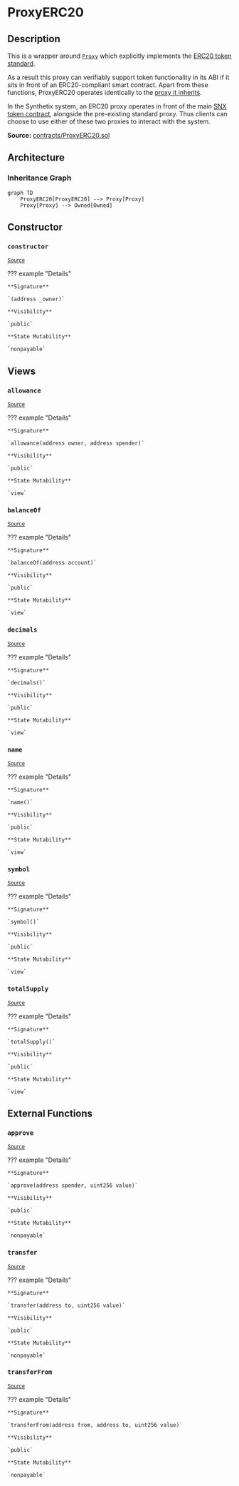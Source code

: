 # ProxyERC20

## Description

This is a wrapper around [`Proxy`](Proxy.md) which explicitly implements the [ERC20 token standard](https://docs.openzeppelin.com/contracts/2.x/api/token/erc20#ERC20Detailed).

As a result this proxy can verifiably support token functionality in its ABI if it sits in front of an ERC20-compliant smart contract. Apart from these functions, ProxyERC20 operates identically to the [proxy it inherits](Proxy.md).

In the Synthetix system, an ERC20 proxy operates in front of the main [SNX token contract](Synthetix.md), alongside the pre-existing standard proxy. Thus clients can choose to use either of these two proxies to interact with the system.

**Source:** [contracts/ProxyERC20.sol](https://github.com/Synthetixio/synthetix/tree/v2.21.15/contracts/ProxyERC20.sol)

## Architecture

### Inheritance Graph

```mermaid
graph TD
    ProxyERC20[ProxyERC20] --> Proxy[Proxy]
    Proxy[Proxy] --> Owned[Owned]

```

## Constructor

### `constructor`

<sub>[Source](https://github.com/Synthetixio/synthetix/tree/v2.21.15/contracts/ProxyERC20.sol#L10)</sub>

??? example "Details"

    **Signature**

    `(address _owner)`

    **Visibility**

    `public`

    **State Mutability**

    `nonpayable`

## Views

### `allowance`

<sub>[Source](https://github.com/Synthetixio/synthetix/tree/v2.21.15/contracts/ProxyERC20.sol#L55)</sub>

??? example "Details"

    **Signature**

    `allowance(address owner, address spender)`

    **Visibility**

    `public`

    **State Mutability**

    `view`

### `balanceOf`

<sub>[Source](https://github.com/Synthetixio/synthetix/tree/v2.21.15/contracts/ProxyERC20.sol#L44)</sub>

??? example "Details"

    **Signature**

    `balanceOf(address account)`

    **Visibility**

    `public`

    **State Mutability**

    `view`

### `decimals`

<sub>[Source](https://github.com/Synthetixio/synthetix/tree/v2.21.15/contracts/ProxyERC20.sol#L24)</sub>

??? example "Details"

    **Signature**

    `decimals()`

    **Visibility**

    `public`

    **State Mutability**

    `view`

### `name`

<sub>[Source](https://github.com/Synthetixio/synthetix/tree/v2.21.15/contracts/ProxyERC20.sol#L14)</sub>

??? example "Details"

    **Signature**

    `name()`

    **Visibility**

    `public`

    **State Mutability**

    `view`

### `symbol`

<sub>[Source](https://github.com/Synthetixio/synthetix/tree/v2.21.15/contracts/ProxyERC20.sol#L19)</sub>

??? example "Details"

    **Signature**

    `symbol()`

    **Visibility**

    `public`

    **State Mutability**

    `view`

### `totalSupply`

<sub>[Source](https://github.com/Synthetixio/synthetix/tree/v2.21.15/contracts/ProxyERC20.sol#L34)</sub>

??? example "Details"

    **Signature**

    `totalSupply()`

    **Visibility**

    `public`

    **State Mutability**

    `view`

## External Functions

### `approve`

<sub>[Source](https://github.com/Synthetixio/synthetix/tree/v2.21.15/contracts/ProxyERC20.sol#L85)</sub>

??? example "Details"

    **Signature**

    `approve(address spender, uint256 value)`

    **Visibility**

    `public`

    **State Mutability**

    `nonpayable`

### `transfer`

<sub>[Source](https://github.com/Synthetixio/synthetix/tree/v2.21.15/contracts/ProxyERC20.sol#L65)</sub>

??? example "Details"

    **Signature**

    `transfer(address to, uint256 value)`

    **Visibility**

    `public`

    **State Mutability**

    `nonpayable`

### `transferFrom`

<sub>[Source](https://github.com/Synthetixio/synthetix/tree/v2.21.15/contracts/ProxyERC20.sol#L102)</sub>

??? example "Details"

    **Signature**

    `transferFrom(address from, address to, uint256 value)`

    **Visibility**

    `public`

    **State Mutability**

    `nonpayable`
